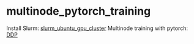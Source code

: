 # multinode_pytorch_training
Install Slurm: [slurm_ubuntu_gpu_cluster](slurm_ubuntu_gpu_cluster)
Multinode training with pytorch: [DDP](DDP)
